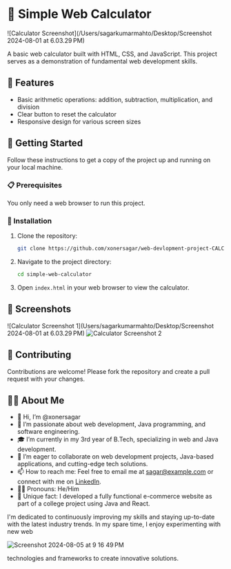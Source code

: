 # 🧮 Simple Web Calculator
![Calculator Screenshot](/Users/sagarkumarmahto/Desktop/Screenshot 2024-08-01 at 6.03.29 PM)

A basic web calculator built with HTML, CSS, and JavaScript. This project serves as a demonstration of fundamental web development skills.

## 🌟 Features

- Basic arithmetic operations: addition, subtraction, multiplication, and division
- Clear button to reset the calculator
- Responsive design for various screen sizes

## 🚀 Getting Started

Follow these instructions to get a copy of the project up and running on your local machine.

### 📋 Prerequisites

You only need a web browser to run this project.

### 🔧 Installation

1. Clone the repository:
    ```bash
    git clone https://github.com/xonersagar/web-devlopment-project-CALCULATOR-
    ```

2. Navigate to the project directory:
    ```bash
    cd simple-web-calculator
    ```

3. Open `index.html` in your web browser to view the calculator.

## 📸 Screenshots

![Calculator Screenshot 1](Users/sagarkumarmahto/Desktop/Screenshot 2024-08-01 at 6.03.29 PM)
![Calculator Screenshot 2](path/to/your/screenshot2.png)

## 🤝 Contributing

Contributions are welcome! Please fork the repository and create a pull request with your changes.

## 👨‍💻 About Me
- 👋 Hi, I’m @xonersagar
- 🌟 I’m passionate about web development, Java programming, and software engineering.
- 🎓 I’m currently in my 3rd year of B.Tech, specializing in web and Java development.
- 🤝 I’m eager to collaborate on web development projects, Java-based applications, and cutting-edge tech solutions.
- 📫 How to reach me: Feel free to email me at sagar@example.com or connect with me on [LinkedIn](https://www.linkedin.com/in/sagarkumarmahto).
- 🙋‍♂️ Pronouns: He/Him
- 🚀 Unique fact: I developed a fully functional e-commerce website as part of a college project using Java and React.

I'm dedicated to continuously improving my skills and staying up-to-date with the latest industry trends. In my spare time, I enjoy experimenting with new web 

![Screenshot 2024-08-05 at 9 16 49 PM](https://github.com/user-attachments/assets/3d4324db-e3be-462e-a7b7-ee00d3115735)

technologies and frameworks to create innovative solutions.
